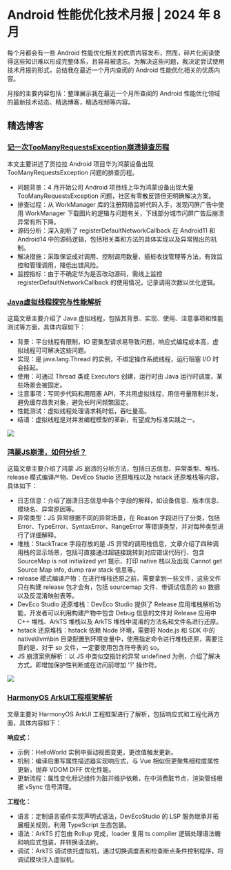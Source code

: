 # Android 性能优化技术月报 | 2024 年 8 月
每个月都会有一些 Android 性能优化相关的优质内容发布，然而，碎片化阅读使得这些知识难以形成完整体系，且容易被遗忘。为解决这些问题，我决定尝试使用技术月报的形式，总结我在最近一个月内查阅的 Android 性能优化相关的优质内容。

月报的主要内容包括：整理展示我在最近一个月所查阅的 Android 性能优化领域的最新技术动态、精选博客，精选视频等内容。

## 精选博客
### [记一次TooManyRequestsException崩溃排查历程](https://juejin.cn/post/7399462326062186506)
本文主要讲述了货拉拉 Android 项目华为鸿蒙设备出现 TooManyRequestsException 问题的排查历程。

- 问题背景：4 月开始公司 Android 项目线上华为鸿蒙设备出现大量 TooManyRequestsException 问题，社区有零散反馈但无明确解决方案。
- 排查过程：从 WorkManager 库的注册网络监听代码入手，发现闪屏广告中使用 WorkManager 下载图片的逻辑与问题有关，下线部分城市闪屏广告后崩溃异常有所下降。
- 源码分析：深入剖析了 registerDefaultNetworkCallback 在 Android11 和 Android14 中的源码逻辑，包括相关类和方法的具体实现以及异常抛出的机制。
- 解决措施：采取保证成对调用、控制调用数量、插桩收拢管理等方法，有效监控和管理调用，降低出错风险。
- 监控指标：由于不确定华为是否改动源码，需线上监控 registerDefaultNetworkCallback 的使用情况，记录调用次数以优化逻辑。

### [Java虚拟线程探究与性能解析](https://mp.weixin.qq.com/s/G1-qLXqHva193LBJ6pSbgg)
这篇文章主要介绍了 Java 虚拟线程，包括其背景、实现、使用、注意事项和性能测试等方面，具体内容如下：

- 背景：平台线程有限制，IO 密集型请求易导致问题，响应式编程成本高，虚拟线程可可解决这些问题。
- 实现：是 java.lang.Thread 的实例，不绑定操作系统线程，运行阻塞 I/O 时会挂起。
- 使用：可通过 Thread 类或 Executors 创建，运行时由 Java 运行时调度，某些场景会被固定。
- 注意事项：写同步代码和用阻塞 API，不共用虚拟线程，用信号量限制并发，避免缓存昂贵对象，避免长时间频繁固定。
- 性能测试：虚拟线程处理请求耗时低，吞吐量高。
- 结语：虚拟线程是对并发编程模型的革新，有望成为标准实践之一。

![](https://raw.gitmirror.com/RicardoJiang/resource/main/2024/september/p1.png)

### [鸿蒙JS崩溃，如何分析？](https://mp.weixin.qq.com/s/fbrynQBeqOXHzUYuqAVrnQ)
这篇文章主要介绍了鸿蒙 JS 崩溃的分析方法，包括日志信息、异常类型、堆栈、release 模式编译产物、DevEco Studio 还原堆栈以及 hstack 还原堆栈等内容，具体如下：

- 日志信息：介绍了崩溃日志信息中各个字段的解释，如设备信息、版本信息、模块名、异常原因等。
- 异常类型：JS 异常根据不同的异常场景，在 Reason 字段进行了分类，包括 Error、TypeError、SyntaxError、RangeError 等错误类型，并对每种类型进行了详细解释。
- 堆栈：StackTrace 字段存放的是 JS 异常的调用栈信息，文章介绍了四种调用栈的显示场景，包括可直接通过超链接跳转到对应错误代码行、包含 SourceMap is not initialized yet 提示、打印 native 栈以及出现 Cannot get Source Map info, dump raw stack 信息等。
- release 模式编译产物：在进行堆栈还原之前，需要拿到一些文件，这些文件只在构建 release 包才会有，包括 sourcemap 文件、带调试信息的 so 数据以及反混淆映射表等。
- DevEco Studio 还原堆栈：DevEco Studio 提供了 Release 应用堆栈解析功能，开发者可以利用构建产物中包含 Debug 信息的文件对 Release 应用中 C++ 堆栈、ArkTS 堆栈以及 ArkTS 堆栈中混淆的方法名和文件名进行还原。
- hstack 还原堆栈：hstack 依赖 Node 环境，需要将 Node.js 和 SDK 中的 native\llvm\bin 目录配置到环境变量中，使用指定命令进行堆栈还原，需要注意的是，对于 so 文件，一定要使用包含符号表的 so。
- JS 崩溃案例解析：以 JS 中类似空指针的异常 undefined 为例，介绍了解决方式，即增加保护性判断或在访问前增加 '?' 操作符。

![](https://raw.gitmirror.com/RicardoJiang/resource/main/2024/september/p2.webp)

### [HarmonyOS ArkUI工程框架解析](https://mp.weixin.qq.com/s/gf-IFcXDc201MpOjlNzGTg)
文章主要对 HarmonyOS ArkUI 工程框架进行了解析，包括响应式和工程化两方面，具体内容如下：

**响应式：**

- 示例：HelloWorld 实例中<message>驱动视图变更，<onClick>更改值触发更新。
- 机制：编译后重写属性描述器实现响应式，与 Vue 相似但更聚焦细粒度属性更新，抛弃 VDOM DIFF 优化性能。
- 更新流程：属性变化标记组件为脏并维护依赖，在<updateDirtyElements>中消费脏节点，渲染管线根据 vSync 信号清理。

**工程化：**

- 语言：定制语言插件实现声明式语法，DevEcoStudio 的 LSP 服务继承并拓展相关规则，利用 TypeScript 生态包装。
- 语法：ArkTS 打包由 Rollup 完成，loader 复用 ts compiler 逻辑处理语法糖和响应式包装，并转换语法树。
- 调试：ArkTS 调试依托虚拟机，通过切换调度表和检查断点条件控制程序，将调试模块注入虚拟机。